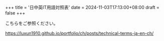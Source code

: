 +++
title = '日中英IT用語対照表'
date = 2024-11-03T17:13:00+08:00
draft = false
+++

こちらをご参照ください。

<https://luxun1910.github.io/portfolio/ch/posts/technical-terms-ja-en-ch/>